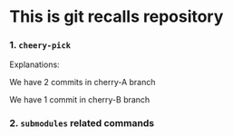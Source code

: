 # This is git recalls repository

### 1. `cheery-pick`

Explanations:

We have 2 commits in cherry-A branch

We have 1 commit in cherry-B branch

### 2. `submodules` related commands
